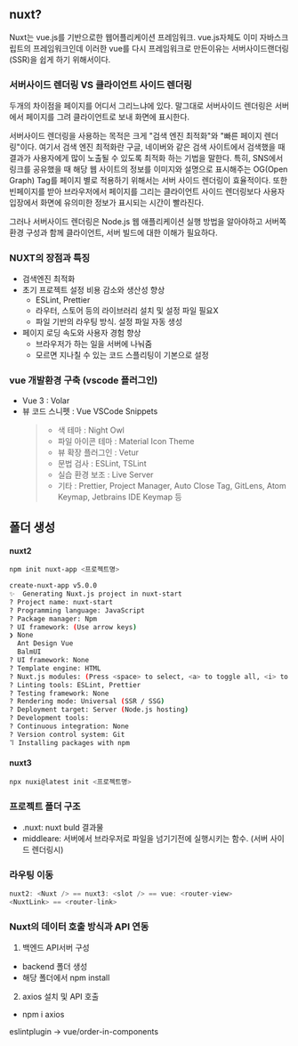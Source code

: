 ## nuxt?

Nuxt는 vue.js를 기반으로한 웹어플리케이션 프레임워크.
vue.js자체도 이미 자바스크립트의 프레임워크인데 이러한 vue를 다시 프레임워크로 만든이유는 서버사이드랜더링(SSR)을 쉽게 하기 위해서이다.

### 서버사이드 렌더링 VS 클라이언트 사이드 렌더링

두개의 차이점을 페이지를 어디서 그리느냐에 있다.
말그대로 서버사이드 렌더링은 서버에서 페이지를 그려 클라이언트로 보내 화면에 표시한다.

서버사이드 렌더링을 사용하는 목적은 크게 "검색 엔진 최적화"와 "빠른 페이지 렌더링"이다.
여기서 검색 엔진 최적화란 구글, 네이버와 같은 검색 사이트에서 검색했을 때 결과가 사용자에게 많이 노출될 수 있도록 최적화 하는 기법을 말한다.
특히, SNS에서 링크를 공유했을 때 해당 웹 사이트의 정보를 이미지와 설명으로 표시해주는 OG(Open Graph) Tag를 페이지 별로 적용하기 위해서는 서버 사이드 렌더링이 효율적이다. 또한 빈페이지를 받아 브라우저에서 페이지를 그리는 클라이언트 사이드 렌더링보다 사용자 입장에서 화면에 유의미한 정보가 표시되는 시간이 빨라진다.

그러나 서버사이드 렌더링은 Node.js 웹 애플리케이션 실행 방법을 알아야하고 서버쪽 환경 구성과 함께 클라이언트, 서버 빌드에 대한 이해가 필요하다.

### NUXT의 장점과 특징

- 검색엔진 최적화
- 초기 프로젝트 설정 비용 감소와 생산성 향상
  - ESLint, Prettier
  - 라우터, 스토어 등의 라이브러리 설치 및 설정 파일 필요X
  - 파일 기반의 라우팅 방식. 설정 파일 자동 생성
- 페이지 로딩 속도와 사용자 경험 향상
  - 브라우저가 하는 일을 서버에 나눠줌
  - 모르면 지나칠 수 있는 코드 스플리팅이 기본으로 설정

### vue 개발환경 구축 (vscode 플러그인)

- Vue 3 : Volar
- 뷰 코드 스니펫 : Vue VSCode Snippets
  > - 색 테마 : Night Owl
  > - 파일 아이콘 테마 : Material Icon Theme
  > - 뷰 확장 플러그인 : Vetur
  > - 문법 검사 : ESLint, TSLint
  > - 실습 환경 보조 : Live Server
  > - 기타 : Prettier, Project Manager, Auto Close Tag, GitLens, Atom Keymap, Jetbrains IDE Keymap 등

## 폴더 생성

#### nuxt2

```bash
npm init nuxt-app <프로젝트명>

create-nuxt-app v5.0.0
✨  Generating Nuxt.js project in nuxt-start
? Project name: nuxt-start
? Programming language: JavaScript
? Package manager: Npm
? UI framework: (Use arrow keys)
❯ None
  Ant Design Vue
  BalmUI
? UI framework: None
? Template engine: HTML
? Nuxt.js modules: (Press <space> to select, <a> to toggle all, <i> to invert selection)
? Linting tools: ESLint, Prettier
? Testing framework: None
? Rendering mode: Universal (SSR / SSG)
? Deployment target: Server (Node.js hosting)
? Development tools:
? Continuous integration: None
? Version control system: Git
⠹ Installing packages with npm
```

#### nuxt3

```bash
npx nuxi@latest init <프로젝트명>
```

### 프로젝트 폴더 구조

- .nuxt: nuxt buld 결과물
- middleare: 서버에서 브라우저로 파일을 넘기기전에 실행시키는 함수. (서버 사이드 렌더링시)

### 라우팅 이동

```javascript
nuxt2: <Nuxt /> == nuxt3: <slot /> == vue: <router-view>
<NuxtLink> == <router-link>
```

### Nuxt의 데이터 호출 방식과 API 연동

1. 백엔드 API서버 구성

- backend 폴더 생성
- 해당 폴더에서 npm install

2. axios 설치 및 API 호출

- npm i axios

eslintplugin -> vue/order-in-components
